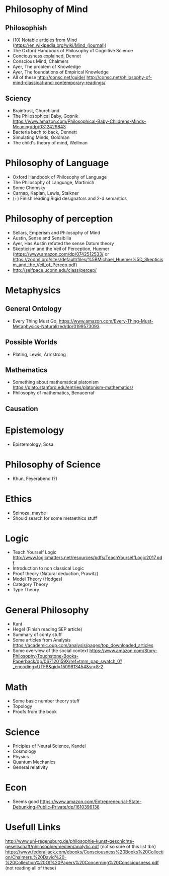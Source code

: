 # Philosophy of Mind
## Philosophish
- (10) Notable articles from Mind (https://en.wikipedia.org/wiki/Mind_(journal))
- The Oxford Handbook of Philosophy of Cognitive Science
- Conciousness explained, Dennet
- Conscious Mind, Chalmers
- Ayer, The problem of Knowledge
- Ayer, The foundations of Empirical Knowledge
- All of these http://consc.net/guide/ http://consc.net/philosophy-of-mind-classical-and-contemporary-readings/
## Sciency
- Braintrust, Churchland
- The Philosophical Baby, Gopnik https://www.amazon.com/Philosophical-Baby-Childrens-Minds-Meaning/dp/0312429843
- Bacteria bach to back, Dennett
- Simulating Minds, Goldman
- The child's theory of mind, Wellman

# Philosophy of Language
- Oxford Handbook of Philosophy of Language
- The Philosophy of Language, Martinich
- Some Chomsky
- Carnap, Kaplan, Lewis, Stalkner
- (+) Finish reading Rigid designators and 2-d semantics

# Philosophy of perception
- Sellars, Emperism and Philosophy of Mind
- Austin, Sense and Sensibilia
- Ayer, Has Austin refuted the sense Datum theory
- Skepticism and the Veil of Perception, Huemer (https://www.amazon.com/dp/0742512533/ or https://zodml.org/sites/default/files/%5BMichael_Huemer%5D_Skepticism_and_the_Veil_of_Percep.pdf)
- http://selfpace.uconn.edu/class/percep/

# Metaphysics
## General Ontology
- Every Thing Must Go, https://www.amazon.com/Every-Thing-Must-Metaphysics-Naturalized/dp/0199573093
## Possible Worlds
- Plating, Lewis, Armstrong
## Mathematics
- Something about mathematical platonism https://plato.stanford.edu/entries/platonism-mathematics/
- Philosophy of mathematics, Benacerraf
## Causation

# Epistemology
- Epistemology, Sosa

# Philosophy of Science
- Khun, Feyerabend (?)

# Ethics
- Spinoza, maybe
- Should search for some metaethics stuff

# Logic
- Teach Yourself Logic http://www.logicmatters.net/resources/pdfs/TeachYourselfLogic2017.pdf
- Introduction to non classical Logic
- Proof theory (Natural deduction, Prawitz)
- Model Theory (Hodges)
- Category Theory
- Type Theory

# General Philosophy
- Kant
- Hegel (Finish reading SEP article)
- Summary of conty stuff
- Some articles from Analysis https://academic.oup.com/analysis/pages/top_downloaded_articles
- Some overview of the social context https://www.amazon.com/Story-Philosophy-Touchstone-Books-Paperback/dp/067120159X/ref=tmm_pap_swatch_0?_encoding=UTF8&qid=1509813454&sr=8-2

# Math
- Some basic number theory stuff
- Topology
- Proofs from the book

# Science
- Priciples of Neural Science, Kandel
- Cosmology
- Physics
- Quantum Mechanics
- General relativity

# Econ
- Seems good https://www.amazon.com/Entrepreneurial-State-Debunking-Public-Private/dp/1610396138

# Usefull Links
http://www.uni-regensburg.de/philosophie-kunst-geschichte-gesellschaft/philosophie/medien/analytic.pdf (not so sure of this list tbh)
https://www.federaljack.com/ebooks/Consciousness%20Books%20Collection/Chalmers,%20David%20-%20Collection%20Of%20Papers%20Concerning%20Consciousness.pdf (not reading all of these)
